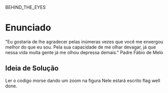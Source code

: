 BEHIND_THE_EYES
# Enunciado
"Eu gostaria de lhe agradecer pelas inúmeras vezes que você me enxergou melhor do que eu sou. Pela sua capacidade de me olhar devagar, já que nessa vida muita gente já me olhou depressa demais." Padre Fábio de Melo

## Ideia de Solução
Ler o codigo morse dando um zoom na figura
Nele estará escrito flag well done.

